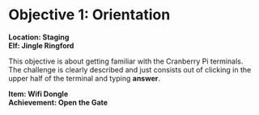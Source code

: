 <h1 id="objective-1-orientation">Objective 1: Orientation</h1>
<p><strong>Location: Staging</strong><br>
<strong>Elf: Jingle Ringford</strong></p>
<p>This objective is about getting familiar with the Cranberry Pi terminals.<br>
The challenge is clearly described and just consists out of clicking in the upper half of the terminal and typing <strong>answer</strong>.</p>
<p><strong>Item: Wifi Dongle</strong><br>
<strong>Achievement: Open the Gate</strong></p>

